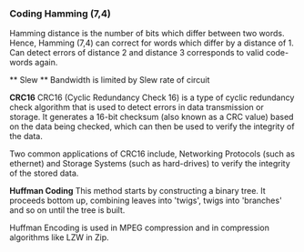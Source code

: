 ### Coding Hamming (7,4)
Hamming distance is the number of bits which differ between two words. 
Hence, Hamming (7,4) can correct for words which differ by a distance of 1. Can detect errors of distance 2 and distance 3 corresponds to valid code-words again.

** Slew ** 
Bandwidth is limited by Slew rate of circuit

**CRC16**
CRC16 (Cyclic Redundancy Check 16) is a type of cyclic redundancy check algorithm that is used to detect errors in data transmission or storage. It generates a 16-bit checksum (also known as a CRC value) based on the data being checked, which can then be used to verify the integrity of the data.

Two common applications of CRC16 include, Networking Protocols (such as ethernet) and Storage Systems (such as hard-drives) to verify the integrity of the stored data. 

**Huffman Coding**
This method starts by constructing a binary tree. It proceeds bottom up, combining leaves into 'twigs', twigs into 'branches' and so on until the tree is built. 

Huffman Encoding is used in MPEG compression and in compression algorithms like LZW in Zip. 
